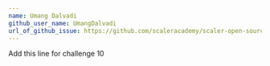 ```yaml
---
name: Umang Dalvadi
github_user_name: UmangDalvadi
url_of_github_issue: https://github.com/scaleracademy/scaler-open-source-september-challenge/issues/405
---
```


Add this line for challenge 10 